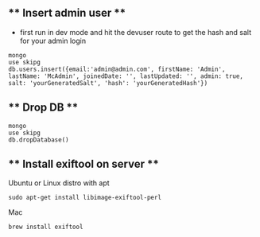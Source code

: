 ## ** Insert admin user **
- first run in dev mode and hit the devuser route to get the hash and salt for your admin login
```
mongo
use skipg
db.users.insert({email:'admin@admin.com', firstName: 'Admin', lastName: 'McAdmin', joinedDate: '', lastUpdated: '', admin: true, salt: 'yourGeneratedSalt', 'hash': 'yourGeneratedHash'})
```

## ** Drop DB **
```
mongo
use skipg
db.dropDatabase()
```

## ** Install exiftool on server **
Ubuntu or Linux distro with apt
```
sudo apt-get install libimage-exiftool-perl
```

Mac
```
brew install exiftool
```


